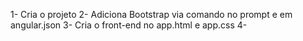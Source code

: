 1- Cria o projeto
2- Adiciona Bootstrap via comando no prompt e em angular.json
3- Cria o front-end no app.html e app.css
4- 